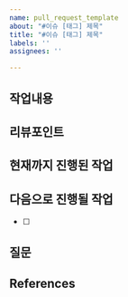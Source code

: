 ```yaml
---
name: pull_request_template
about: "#이슈 [태그] 제목"
title: "#이슈 [태그] 제목"
labels: ''
assignees: ''

---
```


## 작업내용

##  리뷰포인트

## 현재까지 진행된 작업 

## 다음으로 진행될 작업

- [ ]

## 질문


## References
